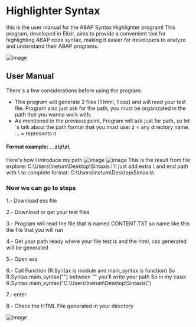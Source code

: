 # Highlighter Syntax
this is the user manual for the ABAP Syntax Highlighter program! This program, developed in Elixir, aims to provide a convenient tool for highlighting ABAP code syntax, making it easier for developers to analyze and understand their ABAP programs.

![image](https://github.com/carlosfragoso21/TC2037_RS/assets/80837879/0de6d3fd-58c6-484f-97f6-d5aae35ae4be)


## User Manual
There´s a few considerations before using the program:
* This program will generate 2 files (1 html, 1 css) and will read your test file. Program also just ask for the path, you must be organizated in the path that you wanna work with.
* As mentioned in the previous point, Program will ask just for path, so let´s talk about the path format that you must use:
z = any directory name.
... = represents n
#### Format example: ...z\\z\\z\\
Here's how I introduce my path 
![image](https://github.com/carlosfragoso21/TC2037_RS/assets/80837879/80c58792-6efd-4e4d-96c6-f7d24065648d)
![image](https://github.com/carlosfragoso21/TC2037_RS/assets/80837879/7f1b381e-0c7d-4519-af7e-a306793ee19b)
This is the result from file explorer C:\Users\Inetum\Desktop\Sintaxis I'll just add extra \ and end path with \\ to complete format:
C:\\Users\\Inetum\\Desktop\\Sintaxis\\

### Now we can go to steps

1.- Download exs file

2.- Download or get your test files

3.- Program will read the file that is named CONTENT.TXT so name like this the file that you will run

4.- Get your path ready where your file test is and the html, css generated will be generated

5.- Open exs

6.- Call Function (R.Syntax is module and main_syntax is function) So R.Syntax.main_syntax("") between "" you'll write your path
So in my case: R.Syntax.main_syntax("C:\\Users\\Inetum\\Desktop\\Sintaxis\\")

7.- enter

8.- Check the HTML File generated in your directory

![image](https://github.com/carlosfragoso21/TC2037_RS/assets/80837879/e8667008-6057-4b60-af28-1f1c4e25995d)
